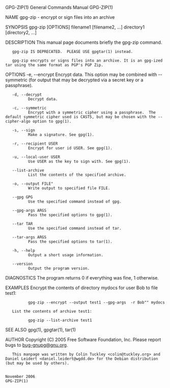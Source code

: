 GPG-ZIP(1)                                                                                 General Commands Manual                                                                                 GPG-ZIP(1)

NAME
       gpg-zip - encrypt or sign files into an archive

SYNOPSIS
       gpg-zip [OPTIONS] filename1 [filename2, ...]  directory1 [directory2, ...]

DESCRIPTION
       This manual page documents briefly the gpg-zip command.

       gpg-zip IS DEPRECATED.  PLEASE USE gpgtar(1) instead.

       gpg-zip encrypts or signs files into an archive. It is an gpg-ized tar using the same format as PGP's PGP Zip.

OPTIONS
       -e, --encrypt
              Encrypt data. This option may be combined with --symmetric (for output that may be decrypted via a secret key or a passphrase).

       -d, --decrypt
              Decrypt data.

       -c, --symmetric
              Encrypt with a symmetric cipher using a passphrase.  The default symmetric cipher used is CAST5, but may be chosen with the --cipher-algo option to gpg(1).

       -s, --sign
              Make a signature. See gpg(1).

       -r, --recipient USER
              Encrypt for user id USER. See gpg(1).

       -u, --local-user USER
              Use USER as the key to sign with. See gpg(1).

       --list-archive
              List the contents of the specified archive.

       -o, --output FILE"
              Write output to specified file FILE.

       --gpg GPG
              Use the specified command instead of gpg.

       --gpg-args ARGS
              Pass the specified options to gpg(1).

       --tar TAR
              Use the specified command instead of tar.

       --tar-args ARGS
              Pass the specified options to tar(1).

       -h, --help
              Output a short usage information.

       --version
              Output the program version.

DIAGNOSTICS
       The program returns 0 if everything was fine, 1 otherwise.

EXAMPLES
       Encrypt the contents of directory mydocs for user Bob to file test1:

              gpg-zip --encrypt --output test1 --gpg-args  -r Bob"" mydocs

       List the contents of archive test1:

              gpg-zip --list-archive test1

SEE ALSO
       gpg(1), gpgtar(1), tar(1)

AUTHOR
       Copyright (C) 2005 Free Software Foundation, Inc. Please report bugs to <bug-gnupg@gnu.org>.

       This manpage was written by Colin Tuckley <colin@tuckley.org> and Daniel Leidert <daniel.leidert@wgdd.de> for the Debian distribution (but may be used by others).

                                                                                                November 2006                                                                                      GPG-ZIP(1)
